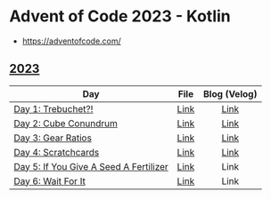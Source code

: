 # Advent of Code 2023 - Kotlin

- https://adventofcode.com/

## [2023](https://adventofcode.com/2023)

| Day                                                                           |            File             |                            Blog (Velog)                             |
|-------------------------------------------------------------------------------|:---------------------------:|:-------------------------------------------------------------------:|
| [Day 1: Trebuchet?!](https://adventofcode.com/2023/day/1)                     | [Link](src/day01/Day01.kt)  | [Link](https://velog.io/@dkqk0124/Advent-of-Code-2023-Day-1-Kotlin) |
| [Day 2: Cube Conundrum](https://adventofcode.com/2023/day/2)                  | [Link️](src/day02/Day02.kt) | [Link](https://velog.io/@dkqk0124/Advent-of-Code-2023-Day-2-Kotlin) |
| [Day 3: Gear Ratios](https://adventofcode.com/2023/day/3)                     | [Link️](src/day03/Day03.kt) | [Link](https://velog.io/@dkqk0124/Advent-of-Code-2023-Day-3-Kotlin) |
| [Day 4: Scratchcards](https://adventofcode.com/2023/day/4)                    | [Link️](src/day04/Day04.kt) | [Link](https://velog.io/@dkqk0124/Advent-of-Code-2023-Day-4-Kotlin) |
| [Day 5: If You Give A Seed A Fertilizer](https://adventofcode.com/2023/day/5) | [Link️](src/day05/Day05.kt) |                                Link                                 |
| [Day 6: Wait For It](https://adventofcode.com/2023/day/6)                     | [Link️](src/day06/Day06.kt) |                                Link                                 |
